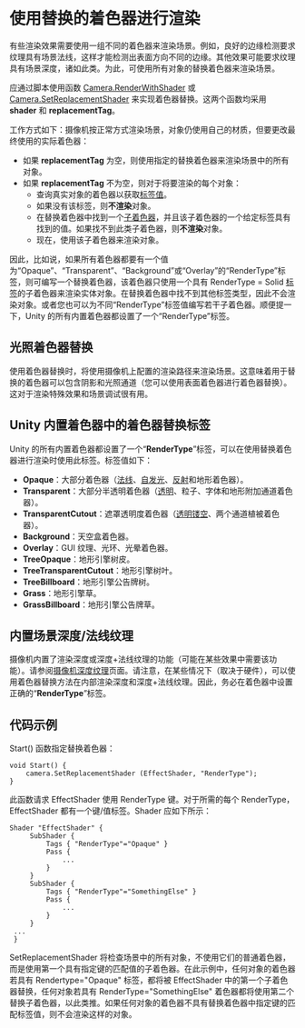使用替换的着色器进行渲染
===============================


有些渲染效果需要使用一组不同的着色器来渲染场景。例如，良好的边缘检测要求纹理具有场景法线，这样才能检测出表面方向不同的边缘。其他效果可能要求纹理具有场景深度，诸如此类。为此，可使用所有对象的替换着色器来渲染场景。

应通过脚本使用函数 [Camera.RenderWithShader](../ScriptReference/Camera.RenderWithShader.html) 或 [Camera.SetReplacementShader](../ScriptReference/Camera.SetReplacementShader.html) 来实现着色器替换。这两个函数均采用 __shader__ 和 __replacementTag__。

工作方式如下：摄像机按正常方式渲染场景，对象仍使用自己的材质，但要更改最终使用的实际着色器：

* 如果 __replacementTag__ 为空，则使用指定的替换着色器来渲染场景中的所有对象。
* 如果 __replacementTag__ 不为空，则对于将要渲染的每个对象：
    * 查询真实对象的着色器以获取[标签值](SL-SubShaderTags.html)。
    * 如果没有该标签，则**不渲染**对象。
    * 在替换着色器中找到一个[子着色器](SL-SubShader.html)，并且该子着色器的一个给定标签具有找到的值。如果找不到此类子着色器，则**不渲染**对象。
    * 现在，使用该子着色器来渲染对象。


因此，比如说，如果所有着色器都要有一个值为“Opaque”、“Transparent”、“Background”或“Overlay”的“RenderType”标签，则可编写一个替换着色器，该着色器只使用一个具有 RenderType = Solid [标签](SL-SubShaderTags.html)的子着色器来渲染实体对象。在替换着色器中找不到其他标签类型，因此不会渲染对象。或者您也可以为不同“RenderType”标签值编写若干子着色器。顺便提一下，Unity 的所有内置着色器都设置了一个“RenderType”标签。

光照着色器替换
----------------------


使用着色器替换时，将使用摄像机上配置的渲染路径来渲染场景。这意味着用于替换的着色器可以包含阴影和光照通道（您可以使用表面着色器进行着色器替换）。这对于渲染特殊效果和场景调试很有用。

Unity 内置着色器中的着色器替换标签
-------------------------------------------------


Unity 的所有内置着色器都设置了一个“__RenderType__”标签，可以在使用替换着色器进行渲染时使用此标签。标签值如下：

* __Opaque__：大部分着色器（[法线](shader-NormalFamily.html)、[自发光](shader-SelfIllumFamily.html)、[反射](shader-ReflectiveFamily.html)和地形着色器）。
* __Transparent__：大部分半透明着色器（[透明](shader-TransparentFamily.html)、粒子、字体和地形附加通道着色器）。
* __TransparentCutout__：遮罩透明度着色器（[透明镂空](shader-TransparentCutoutFamily.html)、两个通道植被着色器）。
* __Background__：天空盒着色器。
* __Overlay__：GUI 纹理、光环、光晕着色器。
* __TreeOpaque__：地形引擎树皮。
* __TreeTransparentCutout__：地形引擎树叶。
* __TreeBillboard__：地形引擎公告牌树。
* __Grass__：地形引擎草。
* __GrassBillboard__：地形引擎公告牌草。


内置场景深度/法线纹理
------------------------------------


摄像机内置了渲染深度或深度+法线纹理的功能（可能在某些效果中需要该功能）。请参阅[摄像机深度纹理](SL-CameraDepthTexture.html)页面。请注意，在某些情况下（取决于硬件），可以使用着色器替换方法在内部渲染深度和深度+法线纹理。因此，务必在着色器中设置正确的“__RenderType__”标签。

代码示例
------------

Start() 函数指定替换着色器：

````
void Start() {
    camera.SetReplacementShader (EffectShader, "RenderType");
}
````
此函数请求 EffectShader 使用 RenderType 键。对于所需的每个 RenderType，EffectShader 都有一个键/值标签。Shader 应如下所示：

````
Shader "EffectShader" {
     SubShader {
         Tags { "RenderType"="Opaque" }
         Pass {
             ...
         }
     }
     SubShader {
         Tags { "RenderType"="SomethingElse" }
         Pass {
             ...
         }
     }
 ...
 }
````
SetReplacementShader 将检查场景中的所有对象，不使用它们的普通着色器，而是使用第一个具有指定键的匹配值的子着色器。在此示例中，任何对象的着色器若具有 Rendertype="Opaque" 标签，都将被 EffectShader 中的第一个子着色器替换，任何对象若具有 RenderType="SomethingElse" 着色器都将使用第二个替换子着色器，以此类推。如果任何对象的着色器不具有替换着色器中指定键的匹配标签值，则不会渲染这样的对象。





